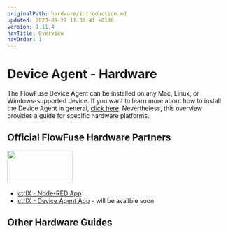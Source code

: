 ```yaml
---
originalPath: hardware/introduction.md
updated: 2023-09-21 11:38:41 +0100
version: 1.11.4
navTitle: Overview
navOrder: 1
---
```


# Device Agent - Hardware

The FlowFuse Device Agent can be installed on any Mac, Linux, or Windows-supported device. If you want to learn more about how to install the Device Agent in general, [click here](/docs/device-agent/install.md). Nevertheless, this overview provides a guide for specific hardware platforms.

## Official FlowFuse Hardware Partners

<a href="https://developer.community.boschrexroth.com/t5/Store-and-How-to/FlowFuse-Node-RED/ba-p/82135"><img src="https://upload.wikimedia.org/wikipedia/commons/0/0d/Logo_of_Bosch_Rexroth_AG.svg"  width="150" height="75"></a>

- [ctrlX - Node-RED App](/docs/hardware/ctrlx-node-red.md)
- [ctrlX - Device Agent App](/docs/hardware/ctrlx-device-agent.md) - will be availble soon

## Other Hardware Guides
